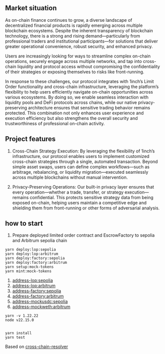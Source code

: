## Market situation

As on-chain finance continues to grow, a diverse landscape of decentralized financial products is rapidly emerging across multiple blockchain ecosystems. Despite the inherent transparency of blockchain technology, there is a strong and rising demand—particularly from professional traders and institutional participants—for solutions that deliver greater operational convenience, robust security, and enhanced privacy.

Users are increasingly looking for ways to streamline complex on-chain operations, securely engage across multiple networks, and tap into cross-chain liquidity and protocol access without compromising the confidentiality of their strategies or exposing themselves to risks like front-running.

In response to these challenges, our protocol integrates with 1inch’s Limit Order functionality and cross-chain infrastructure, leveraging the platform’s flexibility to help users efficiently navigate on-chain opportunities across various ecosystems. By doing so, we enable seamless interaction with liquidity pools and DeFi protocols across chains, while our native privacy-preserving architecture ensures that sensitive trading behavior remains protected. This combination not only enhances user experience and execution efficiency but also strengthens the overall security and trustworthiness of professional on-chain activity.

## Project features

1. Cross-Chain Strategy Execution:
   By leveraging the flexibility of 1inch’s infrastructure, our protocol enables users to implement customized cross-chain strategies through a single, automated transaction. Beyond simple asset swaps, users can define complex workflows—such as arbitrage, rebalancing, or liquidity migration—executed seamlessly across multiple blockchains without manual intervention.

2. Privacy-Preserving Operations:
   Our built-in privacy layer ensures that every operation—whether a trade, transfer, or strategy execution—remains confidential. This protects sensitive strategy data from being exposed on-chain, helping users maintain a competitive edge and shielding them from front-running or other forms of adversarial analysis.

## how to start

1. Prepare
   deployed limited order contract and EscrowFactory to sepolia and Arbitrum sepolia chain

```
yarn deploy:lop:sepolia
yarn deploy:lop:arbitrum
yarn deploy:factory:sepolia
yarn deploy:factory:arbitrum
yarn setup:mock-tokens
yarn mint:mock-tokens

```

1. [address-lop:sepolia](https://sepolia.etherscan.io/address/0x5E3CE1C16004d5b70305191C4bdCc61f151B40e5)
2. [address-lop:arbitrum](https://sepolia.arbiscan.io/address/0xB6A11d4b7Ede8aB816277B5080615DCC52Cc1B3F)
3. [address-factory:sepolia](https://sepolia.etherscan.io/address/0xa3D3ec93ec51Ee02AD04ae176ED9d0b32e469491)
4. [address-factory:arbitrum](https://sepolia.arbiscan.io/address/0xBF5F3c3aB8c9B9102EDD73C535ddAaCce3191B34)
5. [address-mockusdc:sepolia](https://sepolia.etherscan.io/address/0xE6B9EeFbb9665293f1dbF0449B7c645DC39De549)
6. [address-mockweth:arbitrum](https://sepolia.arbiscan.io/address/0x522BBb1450d0e41EcEC8C9BC53b9c0fc1F3F9c87)

```
yarn -v 1.22.22
node v22.15.0


```

```
yarn install
yarn test
```

Based on [cross-chain-resolver](https://github.com/1inch/cross-chain-resolver-example)

